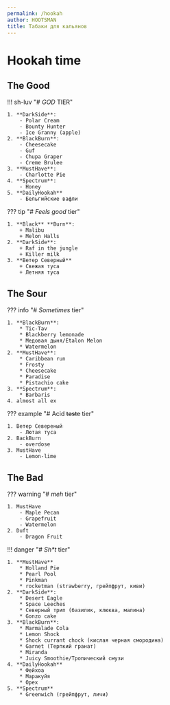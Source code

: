 ```yaml
---
permalink: /hookah
author: HOOTSMAN
title: Табаки для кальянов
---
```


# Hookah time

## The Good

!!! sh-luv "# _GOD_ TIER"

    1. **DarkSide**:
        - Polar Cream
        - Bounty Hunter
        - Ice Granny (apple)
    2. **BlackBurn**:
        - Cheesecake
        - Guf
        - Chupa Graper
        - Creme Brulee
    3. **MustHave**:
        - Charlotte Pie
    4. **Spectrum**:
        - Honey
    5. **DailyHookah**
        - Бельгийские вафли

??? tip "# _Feels good_ tier"

    1. **Black** **Burn**:
        + Malibu
        + Melon Halls
    2. **DarkSide**:
        + Raf in the jungle
        + Killer milk
    3. **Ветер Северный**
        + Свежая туса
        + Летняя туса

## The Sour

??? info "# _Sometimes_ tier"

    1. **BlackBurn**:
        * Tic-Tav
        * Blackberry lemonade
        * Медовая дыня/Etalon Melon
        * Watermelon
    2. **MustHave**:
        * Caribbean run
        * Frosty
        * Cheesecake
        * Paradise
        * Pistachio cake
    3. **Spectrum**:
        * Barbaris
    4. almost all ex

??? example "# Acid ~~taste~~ tier"

    1. Ветер Севереный
        - Лютая туса
    2. BackBurn
        - overdose
    3. MustHave
        - Lemon-lime

## The Bad

??? warning "# _meh_ tier"

    1. MustHave
        - Maple Pecan
        - Grapefruit
        - Watermelon
    2. Duft
        - Dragon Fruit

!!! danger "# _Sh*t_ tier"

    1. **MustHave**
        * Holland Pie
        * Pearl Pool
        * Pinkman
        * rocketman (strawberry, грейпфрут, киви)
    2. **DarkSide**:
        * Desert Eagle
        * Space Leeches
        * Северный трип (базилик, клюква, малина)
        * Gonzo cake
    3. **BlackBurn**:
        * Marmalade Cola
        * Lemon Shock
        * Shock currant chock (кислая черная смородина)
        * Garnet (Терпкий гранат)
        * Miranda
        * Juicy Smoothie/Тропический смузи
    4. **DailyHookah**
        * Фейхоа
        * Маракуйя
        * Орех
    5. **Spectrum**
        * Greenwich (грейпфрут, личи)
